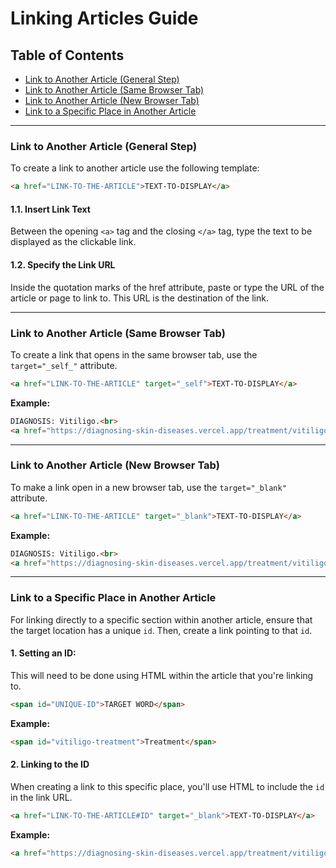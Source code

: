 # Linking Articles Guide

## Table of Contents

- [Link to Another Article (General Step)](#1-link-to-another-article-general-step)
- [Link to Another Article (Same Browser Tab)](#2-link-to-another-article-same-browser-tab)
- [Link to Another Article (New Browser Tab)](#3-link-to-another-article-new-browser-tab)
- [Link to a Specific Place in Another Article](#4-link-to-a-specific-place-in-another-article)

***
### **Link to Another Article (General Step)**
To create a link to another article use the following template:

```html
<a href="LINK-TO-THE-ARTICLE">TEXT-TO-DISPLAY</a>
```

#### 1.1. Insert Link Text
Between the opening `<a>` tag and the closing `</a>` tag, type the text to be displayed as the clickable link.

#### 1.2. Specify the Link URL
Inside the quotation marks of the href attribute, paste or type the URL of the article or page to link to. This URL is the destination of the link.
***
### **Link to Another Article (Same Browser Tab)**

To create a link that opens in the same browser tab, use the `target="_self_"` attribute.


```html
<a href="LINK-TO-THE-ARTICLE" target="_self">TEXT-TO-DISPLAY</a>
```

**Example:**

```html
DIAGNOSIS: Vitiligo.<br>
<a href="https://diagnosing-skin-diseases.vercel.app/treatment/vitiligo/660525a2de64816625be7be5" target="_self">Click here to view article.</a>
```
***
###  **Link to Another Article (New Browser Tab)**

To make a link open in a new browser tab, use the `target="_blank"` attribute. 


```html
<a href="LINK-TO-THE-ARTICLE" target="_blank">TEXT-TO-DISPLAY</a>
```

**Example:**

```html
DIAGNOSIS: Vitiligo.<br>
<a href="https://diagnosing-skin-diseases.vercel.app/treatment/vitiligo/660525a2de64816625be7be5" target="_blank">Click here to view article.</a>
```
***
### **Link to a Specific Place in Another Article**

For linking directly to a specific section within another article, ensure that the target location has a unique `id`. Then, create a link pointing to that `id`.

#### 1. Setting an ID:

This will need to be done using HTML within the article that you're linking to.

```html
<span id="UNIQUE-ID">TARGET WORD</span>
```

**Example:**

```html
<span id="vitiligo-treatment">Treatment</span>
```

#### 2. Linking to the ID

When creating a link to this specific place, you'll use HTML to include the `id` in the link URL.

```html
<a href="LINK-TO-THE-ARTICLE#ID" target="_blank">TEXT-TO-DISPLAY</a>
```

**Example:**

```html
<a href="https://diagnosing-skin-diseases.vercel.app/treatment/vitiligo/660525a2de64816625be7be5#treatment" target="_self">Read about the treatment</a>
```
